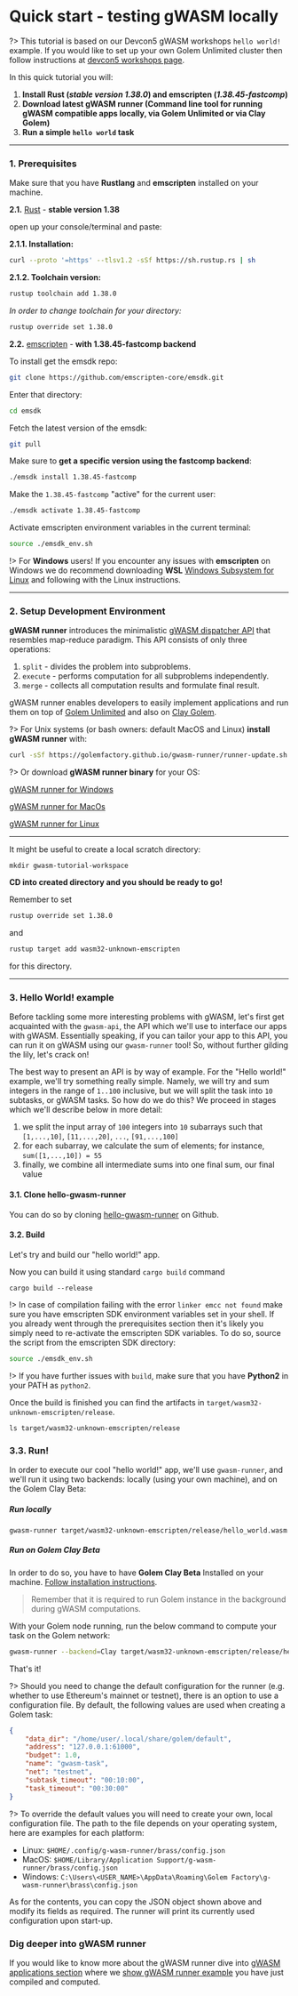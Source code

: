 # Quick start - testing gWASM locally

?> This tutorial is based on our Devcon5 gWASM workshops `hello world!` example. If you would like to set up your own Golem Unlimited cluster then follow instructions at [devcon5 workshops page](https://devcon.golem.network).

In this quick tutorial you will:

1. **Install Rust (*stable version 1.38.0*) and emscripten (*1.38.45-fastcomp*)**
2. **Download latest gWASM runner (Command line tool for running gWASM compatible apps locally, via Golem Unlimited or via Clay Golem)**
3. **Run a simple `hello world` task**


---

### 1. Prerequisites

Make sure that you have **Rustlang** and **emscripten** installed on your machine.

**2.1.** [Rust](https://www.rust-lang.org/tools/install) - **stable version 1.38**

open up your console/terminal and paste:

**2.1.1. Installation:**

```bash
curl --proto '=https' --tlsv1.2 -sSf https://sh.rustup.rs | sh
```

**2.1.2. Toolchain version:**

```bash
rustup toolchain add 1.38.0
```

*In order to change toolchain for your directory:*

```bash
rustup override set 1.38.0
```

**2.2.** [emscripten](https://emscripten.org/docs/getting_started/downloads.html#installation-instructions) - **with 1.38.45-fastcomp backend**

To install get the emsdk repo:
```bash
git clone https://github.com/emscripten-core/emsdk.git
```

Enter that directory:
```bash
cd emsdk
```

Fetch the latest version of the emsdk:
```bash
git pull
```

<!-- Download and install the latest SDK tools:
```bash
./emsdk install latest
``` -->

Make sure to **get a specific version using the fastcomp backend**:
```bash
./emsdk install 1.38.45-fastcomp
```

Make the `1.38.45-fastcomp` "active" for the current user:
```bash
./emsdk activate 1.38.45-fastcomp
```

Activate emscripten environment variables in the current terminal:
```bash
source ./emsdk_env.sh
```


!> For **Windows** users! If you encounter any issues with **emscripten** on Windows we do recommend downloading **WSL** [Windows Subsystem for Linux](https://docs.microsoft.com/pl-pl/windows/wsl/install-win10) and following with the Linux instructions.


----

### 2. Setup Development Environment

**gWASM runner** introduces the minimalistic [gWASM dispatcher API](https://golemfactory.github.io/gwasm-runner/gwasm_dispatcher/index.html) that resembles map-reduce paradigm.
This API consists of only three operations:

1. `split` - divides the problem into subproblems.
2. `execute` - performs computation for all subproblems independently.
3. `merge` - collects all computation results and formulate final result.

gWASM runner enables developers to easily implement applications and run them on top of [Golem Unlimited](https://github.com/golemfactory/golem-unlimited) and also on [Clay Golem](Products/Clay-Beta/Installation).

?> For Unix systems (or bash owners: default MacOS and Linux) **install gWASM runner** with:

```bash
curl -sSf https://golemfactory.github.io/gwasm-runner/runner-update.sh | bash
```

?> Or download **gWASM runner binary** for your OS:


[gWASM runner for Windows](https://github.com/golemfactory/gwasm-runner/releases/download/0.3.1/gwasm-runner-win64-0.3.1.zip)


[gWASM runner for MacOs](https://github.com/golemfactory/gwasm-runner/releases/download/0.3.1/gwasm-runner-macos-0.3.1.tar.gz)


[gWASM runner for Linux](https://github.com/golemfactory/gwasm-runner/releases/download/0.3.1/gwasm-runner-linux-0.3.1.tar.gz)



---

It might be useful to create a local scratch directory:

```
mkdir gwasm-tutorial-workspace
```

**CD into created directory and you should be ready to go!**

Remember to set

```bash
rustup override set 1.38.0
```

and

```bash
rustup target add wasm32-unknown-emscripten
```

for this directory.

---

### 3. Hello World! example

Before tackling some more interesting problems with gWASM, let's first get acquainted with
the `gwasm-api`, the API which we'll use to interface our apps with gWASM. Essentially
speaking, if you can tailor your app to this API, you can run it on gWASM using our
`gwasm-runner` tool! So, without further gilding the lily, let's crack on!

The best way to present an API is by way of example. For the "Hello world!" example,
we'll try something really simple. Namely, we will try and sum integers in the range
of `1..100` inclusive, but we will split the task into `10` subtasks, or gWASM tasks.
So how do we do this? We proceed in stages which we'll describe below in more detail:
  1. we split the input array of `100` integers into `10` subarrays such that `[1,...,10]`,
     `[11,...,20]`, `...`, `[91,...,100]`
  2. for each subarray, we calculate the sum of elements; for instance, `sum([1,...,10]) = 55`
  3. finally, we combine all intermediate sums into one final sum, our final value

#### 3.1. Clone hello-gwasm-runner

You can do so by cloning [hello-gwasm-runner] on Github.

[hello-gwasm-runner]: https://github.com/golemfactory/hello-gwasm-runner

#### 3.2. Build

Let's try and build our "hello world!" app.

Now you can build it using standard `cargo build` command

```
cargo build --release
```

!> In case of compilation failing with the error `linker emcc not found` make sure you have emscripten SDK environment variables set in your shell. If you already went through the prerequisites section then it's likely you simply need to re-activate the emscripten SDK variables. To do so, source the script from the emscripten SDK directory:

```bash
source ./emsdk_env.sh
```

!> If you have further issues with `build`, make sure that you have **Python2** in your PATH as `python2`.

Once the build is finished you can find the artifacts in `target/wasm32-unknown-emscripten/release`.

```
ls target/wasm32-unknown-emscripten/release
```

### 3.3. Run!

In order to execute our cool "hello world!" app, we'll use `gwasm-runner`, and we'll run it using two backends: locally (using your own machine), and on the Golem Clay Beta:

##### Run locally

```
gwasm-runner target/wasm32-unknown-emscripten/release/hello_world.wasm
```

##### Run on Golem Clay Beta

In order to do so, you have to have **Golem Clay Beta** Installed on your machine. [Follow installation instructions](https://docs.golem.network/#/Products/Clay-Beta/Installation).

> Remember that it is required to run Golem instance in the background during gWASM computations.

With your Golem node running, run the below command to compute your task on the Golem network:

```bash
gwasm-runner --backend=Clay target/wasm32-unknown-emscripten/release/hello_world.wasm
```

That's it!

?> Should you need to change the default configuration for the runner (e.g. whether to use Ethereum's mainnet or testnet), there is an option to use a configuration file. By default, the following values are used when creating a Golem task:

```json
{
    "data_dir": "/home/user/.local/share/golem/default",
    "address": "127.0.0.1:61000",
    "budget": 1.0,
    "name": "gwasm-task",
    "net": "testnet",
    "subtask_timeout": "00:10:00",
    "task_timeout": "00:30:00"
}
```

?> To override the default values you will need to create your own, local configuration file. The path to the file depends on your operating system, here are examples for each platform:
- Linux: `$HOME/.config/g-wasm-runner/brass/config.json` 
- MacOS: `$HOME/Library/Application Support/g-wasm-runner/brass/config.json`
- Windows: `C:\Users\<USER_NAME>\AppData\Roaming\Golem Factory\g-wasm-runner\brass\config.json`

As for the contents, you can copy the JSON object shown above and modify its fields as required. The runner will print its currently used configuration upon start-up.


### Dig deeper into gWASM runner

If you would like to know more about the gWASM runner dive into [gWASM applications section](Products/gWASM/gWASM-applications?id=introduction-to-gwasm-applications) where we [show gWASM runner example](/Products/gWASM/gWASM-applications?id=gwasm-runner) you have just compiled and computed.

